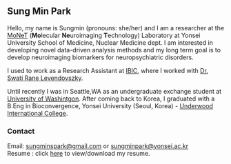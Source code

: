 ## Sung Min Park
Hello, my name is Sungmin (pronouns: she/her) and I am a researcher at the [MoNeT](http://neuroimage.yonsei.ac.kr) (**Mo**lecular **Ne**uroimaging **T**echnology) Laboratory at Yonsei University School of Medicine, Nuclear Medicine dept. I am interested in developing novel data-driven analysis methods and my long term goal is to develop neuroimaging biomarkers for neuropsychiatric disorders. 


I used to work as a Research Assistant at [IBIC](http://ibic.washington.edu), where I worked with [Dr. Swati Rane Levendovszky](https://sites.google.com/site/uwswatirane). 

Until recently I was in Seattle,WA as an undergraduate exchange student at <span style="color:BlueViolet">[University of Washintgon](https://www.washington.edu)</span>. After coming back to Korea, I graduated with a B.Eng in Bioconvergence, Yonsei University (Seoul, Korea) - [Underwood International College](https://uic.yonsei.ac.kr/main/default.asp). 


### Contact
Email: [sungminspark@gmail.com](sungminspark@gmail.com) or [sungminpark@yonsei.ac.kr](sungminpark@yonsei.ac.kr) <br>
Resume : click [here](https://drive.google.com/file/d/16Dzjjjla6WwJ-BlyPl-4UT1NJcFvz8OD/view?usp=sharing) to view/download my resume. 
